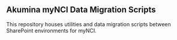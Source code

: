 ## Akumina myNCI Data Migration Scripts

This repository houses utilities and data migration scripts between SharePoint environments for myNCI.